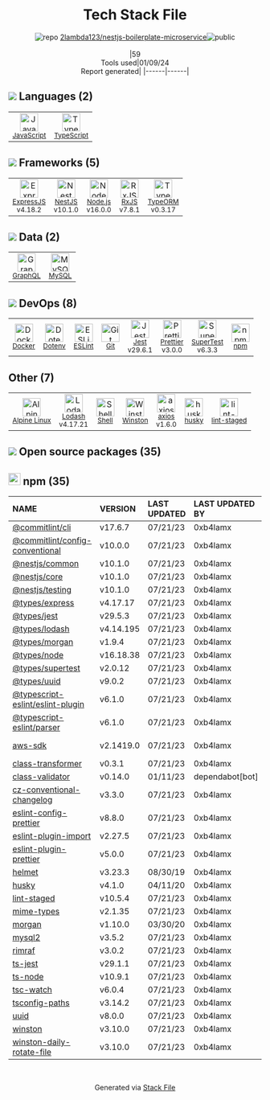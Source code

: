 <!--
&lt;--- Readme.md Snippet without images Start ---&gt;
## Tech Stack
2lambda123/nestjs-boilerplate-microservice is built on the following main stack:

- [Jest](http://facebook.github.io/jest/) – Javascript Testing Framework
- [Node.js](http://nodejs.org/) – Frameworks (Full Stack)
- [MySQL](http://www.mysql.com) – Databases
- [ExpressJS](http://expressjs.com/) – Microframeworks (Backend)
- [JavaScript](https://developer.mozilla.org/en-US/docs/Web/JavaScript) – Languages
- [TypeScript](http://www.typescriptlang.org) – Languages
- [RxJS](http://reactivex.io/rxjs/) – Concurrency Frameworks
- [Lodash](https://lodash.com) – Javascript Utilities & Libraries
- [ESLint](http://eslint.org/) – Code Review
- [SuperTest](https://www.npmjs.com/package/supertest) – Javascript Testing Framework
- [GraphQL](http://graphql.org/) – Query Languages
- [Shell](https://en.wikipedia.org/wiki/Shell_script) – Shells
- [axios](https://github.com/mzabriskie/axios) – Javascript Utilities & Libraries
- [Alpine Linux](https://www.alpinelinux.org/) – Operating Systems
- [Prettier](https://prettier.io/) – Code Review
- [TypeORM](https://typeorm.io/) – Microframeworks (Backend)
- [NestJS](nestjs.com) – Frameworks (Full Stack)
- [Docker](https://www.docker.com/) – Virtual Machine Platforms & Containers

Full tech stack [here](/techstack.md)

&lt;--- Readme.md Snippet without images End ---&gt;

&lt;--- Readme.md Snippet with images Start ---&gt;
## Tech Stack
2lambda123/nestjs-boilerplate-microservice is built on the following main stack:

- <img width='25' height='25' src='https://img.stackshare.io/service/830/jest.png' alt='Jest'/> [Jest](http://facebook.github.io/jest/) – Javascript Testing Framework
- <img width='25' height='25' src='https://img.stackshare.io/service/1011/n1JRsFeB_400x400.png' alt='Node.js'/> [Node.js](http://nodejs.org/) – Frameworks (Full Stack)
- <img width='25' height='25' src='https://img.stackshare.io/service/1025/logo-mysql-170x170.png' alt='MySQL'/> [MySQL](http://www.mysql.com) – Databases
- <img width='25' height='25' src='https://img.stackshare.io/service/1163/hashtag.png' alt='ExpressJS'/> [ExpressJS](http://expressjs.com/) – Microframeworks (Backend)
- <img width='25' height='25' src='https://img.stackshare.io/service/1209/javascript.jpeg' alt='JavaScript'/> [JavaScript](https://developer.mozilla.org/en-US/docs/Web/JavaScript) – Languages
- <img width='25' height='25' src='https://img.stackshare.io/service/1612/bynNY5dJ.jpg' alt='TypeScript'/> [TypeScript](http://www.typescriptlang.org) – Languages
- <img width='25' height='25' src='https://img.stackshare.io/service/1796/984368.png' alt='RxJS'/> [RxJS](http://reactivex.io/rxjs/) – Concurrency Frameworks
- <img width='25' height='25' src='https://img.stackshare.io/service/2438/lodash.png' alt='Lodash'/> [Lodash](https://lodash.com) – Javascript Utilities & Libraries
- <img width='25' height='25' src='https://img.stackshare.io/service/3337/Q4L7Jncy.jpg' alt='ESLint'/> [ESLint](http://eslint.org/) – Code Review
- <img width='25' height='25' src='https://img.stackshare.io/no-img-open-source.png' alt='SuperTest'/> [SuperTest](https://www.npmjs.com/package/supertest) – Javascript Testing Framework
- <img width='25' height='25' src='https://img.stackshare.io/service/3820/12972006.png' alt='GraphQL'/> [GraphQL](http://graphql.org/) – Query Languages
- <img width='25' height='25' src='https://img.stackshare.io/service/4631/default_c2062d40130562bdc836c13dbca02d318205a962.png' alt='Shell'/> [Shell](https://en.wikipedia.org/wiki/Shell_script) – Shells
- <img width='25' height='25' src='https://img.stackshare.io/no-img-open-source.png' alt='axios'/> [axios](https://github.com/mzabriskie/axios) – Javascript Utilities & Libraries
- <img width='25' height='25' src='https://img.stackshare.io/service/6429/alpine_linux.png' alt='Alpine Linux'/> [Alpine Linux](https://www.alpinelinux.org/) – Operating Systems
- <img width='25' height='25' src='https://img.stackshare.io/service/7035/default_66f265943abed56bcdbfca1c866a4261b1fbb063.jpg' alt='Prettier'/> [Prettier](https://prettier.io/) – Code Review
- <img width='25' height='25' src='https://img.stackshare.io/service/7419/20165699.png' alt='TypeORM'/> [TypeORM](https://typeorm.io/) – Microframeworks (Backend)
- <img width='25' height='25' src='https://img.stackshare.io/service/8747/4zsOyxko_400x400.jpg' alt='NestJS'/> [NestJS](nestjs.com) – Frameworks (Full Stack)
- <img width='25' height='25' src='https://img.stackshare.io/service/586/n4u37v9t_400x400.png' alt='Docker'/> [Docker](https://www.docker.com/) – Virtual Machine Platforms & Containers

Full tech stack [here](/techstack.md)

&lt;--- Readme.md Snippet with images End ---&gt;
-->
<div align="center">

# Tech Stack File
![](https://img.stackshare.io/repo.svg "repo") [2lambda123/nestjs-boilerplate-microservice](https://github.com/2lambda123/nestjs-boilerplate-microservice)![](https://img.stackshare.io/public_badge.svg "public")
<br/><br/>
|59<br/>Tools used|01/09/24 <br/>Report generated|
|------|------|
</div>

## <img src='https://img.stackshare.io/languages.svg'/> Languages (2)
<table><tr>
  <td align='center'>
  <img width='36' height='36' src='https://img.stackshare.io/service/1209/javascript.jpeg' alt='JavaScript'>
  <br>
  <sub><a href="https://developer.mozilla.org/en-US/docs/Web/JavaScript">JavaScript</a></sub>
  <br>
  <sub></sub>
</td>

<td align='center'>
  <img width='36' height='36' src='https://img.stackshare.io/service/1612/bynNY5dJ.jpg' alt='TypeScript'>
  <br>
  <sub><a href="http://www.typescriptlang.org">TypeScript</a></sub>
  <br>
  <sub></sub>
</td>

</tr>
</table>

## <img src='https://img.stackshare.io/frameworks.svg'/> Frameworks (5)
<table><tr>
  <td align='center'>
  <img width='36' height='36' src='https://img.stackshare.io/service/1163/hashtag.png' alt='ExpressJS'>
  <br>
  <sub><a href="http://expressjs.com/">ExpressJS</a></sub>
  <br>
  <sub>v4.18.2</sub>
</td>

<td align='center'>
  <img width='36' height='36' src='https://img.stackshare.io/service/8747/4zsOyxko_400x400.jpg' alt='NestJS'>
  <br>
  <sub><a href="nestjs.com">NestJS</a></sub>
  <br>
  <sub>v10.1.0</sub>
</td>

<td align='center'>
  <img width='36' height='36' src='https://img.stackshare.io/service/1011/n1JRsFeB_400x400.png' alt='Node.js'>
  <br>
  <sub><a href="http://nodejs.org/">Node.js</a></sub>
  <br>
  <sub>v16.0.0</sub>
</td>

<td align='center'>
  <img width='36' height='36' src='https://img.stackshare.io/service/1796/984368.png' alt='RxJS'>
  <br>
  <sub><a href="http://reactivex.io/rxjs/">RxJS</a></sub>
  <br>
  <sub>v7.8.1</sub>
</td>

<td align='center'>
  <img width='36' height='36' src='https://img.stackshare.io/service/7419/20165699.png' alt='TypeORM'>
  <br>
  <sub><a href="https://typeorm.io/">TypeORM</a></sub>
  <br>
  <sub>v0.3.17</sub>
</td>

</tr>
</table>

## <img src='https://img.stackshare.io/databases.svg'/> Data (2)
<table><tr>
  <td align='center'>
  <img width='36' height='36' src='https://img.stackshare.io/service/3820/12972006.png' alt='GraphQL'>
  <br>
  <sub><a href="http://graphql.org/">GraphQL</a></sub>
  <br>
  <sub></sub>
</td>

<td align='center'>
  <img width='36' height='36' src='https://img.stackshare.io/service/1025/logo-mysql-170x170.png' alt='MySQL'>
  <br>
  <sub><a href="http://www.mysql.com">MySQL</a></sub>
  <br>
  <sub></sub>
</td>

</tr>
</table>

## <img src='https://img.stackshare.io/devops.svg'/> DevOps (8)
<table><tr>
  <td align='center'>
  <img width='36' height='36' src='https://img.stackshare.io/service/586/n4u37v9t_400x400.png' alt='Docker'>
  <br>
  <sub><a href="https://www.docker.com/">Docker</a></sub>
  <br>
  <sub></sub>
</td>

<td align='center'>
  <img width='36' height='36' src='https://img.stackshare.io/service/8067/default_90dcb1286af7685c68df319c764b80704df1155b.png' alt='Dotenv'>
  <br>
  <sub><a href="https://github.com/motdotla/dotenv">Dotenv</a></sub>
  <br>
  <sub></sub>
</td>

<td align='center'>
  <img width='36' height='36' src='https://img.stackshare.io/service/3337/Q4L7Jncy.jpg' alt='ESLint'>
  <br>
  <sub><a href="http://eslint.org/">ESLint</a></sub>
  <br>
  <sub></sub>
</td>

<td align='center'>
  <img width='36' height='36' src='https://img.stackshare.io/service/1046/git.png' alt='Git'>
  <br>
  <sub><a href="http://git-scm.com/">Git</a></sub>
  <br>
  <sub></sub>
</td>

<td align='center'>
  <img width='36' height='36' src='https://img.stackshare.io/service/830/jest.png' alt='Jest'>
  <br>
  <sub><a href="http://facebook.github.io/jest/">Jest</a></sub>
  <br>
  <sub>v29.6.1</sub>
</td>

<td align='center'>
  <img width='36' height='36' src='https://img.stackshare.io/service/7035/default_66f265943abed56bcdbfca1c866a4261b1fbb063.jpg' alt='Prettier'>
  <br>
  <sub><a href="https://prettier.io/">Prettier</a></sub>
  <br>
  <sub>v3.0.0</sub>
</td>

<td align='center'>
  <img width='36' height='36' src='https://img.stackshare.io/no-img-open-source.png' alt='SuperTest'>
  <br>
  <sub><a href="https://www.npmjs.com/package/supertest">SuperTest</a></sub>
  <br>
  <sub>v6.3.3</sub>
</td>

<td align='center'>
  <img width='36' height='36' src='https://img.stackshare.io/service/1120/lejvzrnlpb308aftn31u.png' alt='npm'>
  <br>
  <sub><a href="https://www.npmjs.com/">npm</a></sub>
  <br>
  <sub></sub>
</td>

</tr>
</table>

## Other (7)
<table><tr>
  <td align='center'>
  <img width='36' height='36' src='https://img.stackshare.io/service/6429/alpine_linux.png' alt='Alpine Linux'>
  <br>
  <sub><a href="https://www.alpinelinux.org/">Alpine Linux</a></sub>
  <br>
  <sub></sub>
</td>

<td align='center'>
  <img width='36' height='36' src='https://img.stackshare.io/service/2438/lodash.png' alt='Lodash'>
  <br>
  <sub><a href="https://lodash.com">Lodash</a></sub>
  <br>
  <sub>v4.17.21</sub>
</td>

<td align='center'>
  <img width='36' height='36' src='https://img.stackshare.io/service/4631/default_c2062d40130562bdc836c13dbca02d318205a962.png' alt='Shell'>
  <br>
  <sub><a href="https://en.wikipedia.org/wiki/Shell_script">Shell</a></sub>
  <br>
  <sub></sub>
</td>

<td align='center'>
  <img width='36' height='36' src='https://img.stackshare.io/service/6668/9682013.png' alt='Winston'>
  <br>
  <sub><a href="https://github.com/winstonjs/winston">Winston</a></sub>
  <br>
  <sub></sub>
</td>

<td align='center'>
  <img width='36' height='36' src='https://img.stackshare.io/no-img-open-source.png' alt='axios'>
  <br>
  <sub><a href="https://github.com/mzabriskie/axios">axios</a></sub>
  <br>
  <sub>v1.6.0</sub>
</td>

<td align='center'>
  <img width='36' height='36' src='https://img.stackshare.io/service/9527/5502029.jpeg' alt='husky'>
  <br>
  <sub><a href="https://github.com/typicode/husky">husky</a></sub>
  <br>
  <sub></sub>
</td>

<td align='center'>
  <img width='36' height='36' src='https://img.stackshare.io/service/10577/11071.jpeg' alt='lint-staged'>
  <br>
  <sub><a href="https://github.com/okonet/lint-staged">lint-staged</a></sub>
  <br>
  <sub></sub>
</td>

</tr>
</table>


## <img src='https://img.stackshare.io/group.svg' /> Open source packages (35)</h2>

## <img width='24' height='24' src='https://img.stackshare.io/service/1120/lejvzrnlpb308aftn31u.png'/> npm (35)

|NAME|VERSION|LAST UPDATED|LAST UPDATED BY|LICENSE|VULNERABILITIES|
|:------|:------|:------|:------|:------|:------|
|[@commitlint/cli](https://www.npmjs.com/@commitlint/cli)|v17.6.7|07/21/23|0xb4lamx |MIT|N/A|
|[@commitlint/config-conventional](https://www.npmjs.com/@commitlint/config-conventional)|v10.0.0|07/21/23|0xb4lamx |MIT|N/A|
|[@nestjs/common](https://www.npmjs.com/@nestjs/common)|v10.1.0|07/21/23|0xb4lamx |MIT|N/A|
|[@nestjs/core](https://www.npmjs.com/@nestjs/core)|v10.1.0|07/21/23|0xb4lamx |MIT|N/A|
|[@nestjs/testing](https://www.npmjs.com/@nestjs/testing)|v10.1.0|07/21/23|0xb4lamx |MIT|N/A|
|[@types/express](https://www.npmjs.com/@types/express)|v4.17.17|07/21/23|0xb4lamx |MIT|N/A|
|[@types/jest](https://www.npmjs.com/@types/jest)|v29.5.3|07/21/23|0xb4lamx |MIT|N/A|
|[@types/lodash](https://www.npmjs.com/@types/lodash)|v4.14.195|07/21/23|0xb4lamx |MIT|N/A|
|[@types/morgan](https://www.npmjs.com/@types/morgan)|v1.9.4|07/21/23|0xb4lamx |MIT|N/A|
|[@types/node](https://www.npmjs.com/@types/node)|v16.18.38|07/21/23|0xb4lamx |MIT|N/A|
|[@types/supertest](https://www.npmjs.com/@types/supertest)|v2.0.12|07/21/23|0xb4lamx |MIT|N/A|
|[@types/uuid](https://www.npmjs.com/@types/uuid)|v9.0.2|07/21/23|0xb4lamx |MIT|N/A|
|[@typescript-eslint/eslint-plugin](https://www.npmjs.com/@typescript-eslint/eslint-plugin)|v6.1.0|07/21/23|0xb4lamx |MIT|N/A|
|[@typescript-eslint/parser](https://www.npmjs.com/@typescript-eslint/parser)|v6.1.0|07/21/23|0xb4lamx |BSD-2-Clause|N/A|
|[aws-sdk](https://www.npmjs.com/aws-sdk)|v2.1419.0|07/21/23|0xb4lamx |Apache-2.0|N/A|
|[class-transformer](https://www.npmjs.com/class-transformer)|v0.3.1|07/21/23|0xb4lamx |MIT|N/A|
|[class-validator](https://www.npmjs.com/class-validator)|v0.14.0|01/11/23|dependabot[bot] |MIT|N/A|
|[cz-conventional-changelog](https://www.npmjs.com/cz-conventional-changelog)|v3.3.0|07/21/23|0xb4lamx |MIT|N/A|
|[eslint-config-prettier](https://www.npmjs.com/eslint-config-prettier)|v8.8.0|07/21/23|0xb4lamx |MIT|N/A|
|[eslint-plugin-import](https://www.npmjs.com/eslint-plugin-import)|v2.27.5|07/21/23|0xb4lamx |MIT|N/A|
|[eslint-plugin-prettier](https://www.npmjs.com/eslint-plugin-prettier)|v5.0.0|07/21/23|0xb4lamx |MIT|N/A|
|[helmet](https://www.npmjs.com/helmet)|v3.23.3|08/30/19|0xb4lamx |MIT|N/A|
|[husky](https://www.npmjs.com/husky)|v4.1.0|04/11/20|0xb4lamx |MIT|N/A|
|[lint-staged](https://www.npmjs.com/lint-staged)|v10.5.4|07/21/23|0xb4lamx |MIT|N/A|
|[mime-types](https://www.npmjs.com/mime-types)|v2.1.35|07/21/23|0xb4lamx |MIT|N/A|
|[morgan](https://www.npmjs.com/morgan)|v1.10.0|03/30/20|0xb4lamx |MIT|N/A|
|[mysql2](https://www.npmjs.com/mysql2)|v3.5.2|07/21/23|0xb4lamx |MIT|N/A|
|[rimraf](https://www.npmjs.com/rimraf)|v3.0.2|07/21/23|0xb4lamx |ISC|N/A|
|[ts-jest](https://www.npmjs.com/ts-jest)|v29.1.1|07/21/23|0xb4lamx |MIT|N/A|
|[ts-node](https://www.npmjs.com/ts-node)|v10.9.1|07/21/23|0xb4lamx |MIT|N/A|
|[tsc-watch](https://www.npmjs.com/tsc-watch)|v6.0.4|07/21/23|0xb4lamx |MIT|N/A|
|[tsconfig-paths](https://www.npmjs.com/tsconfig-paths)|v3.14.2|07/21/23|0xb4lamx |MIT|N/A|
|[uuid](https://www.npmjs.com/uuid)|v8.0.0|07/21/23|0xb4lamx |MIT|N/A|
|[winston](https://www.npmjs.com/winston)|v3.10.0|07/21/23|0xb4lamx |MIT|N/A|
|[winston-daily-rotate-file](https://www.npmjs.com/winston-daily-rotate-file)|v3.10.0|07/21/23|0xb4lamx |MIT|N/A|

<br/>
<div align='center'>

Generated via [Stack File](https://github.com/marketplace/stack-file)
